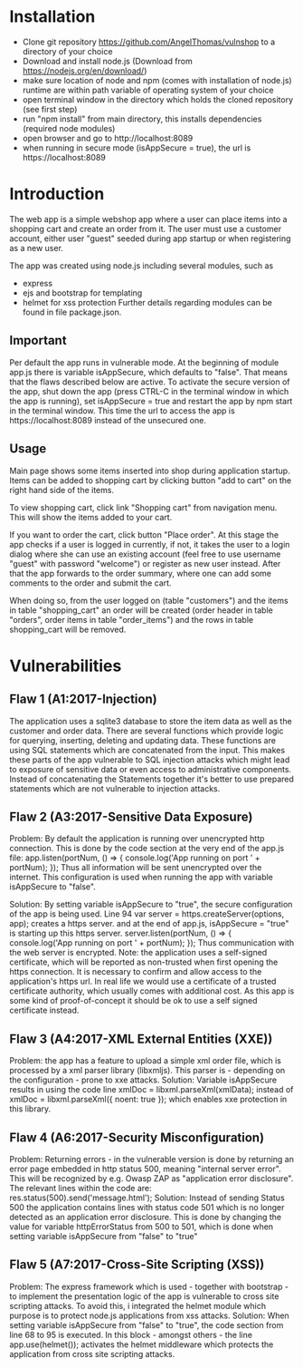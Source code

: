 Installation
============

- Clone git repository https://github.com/AngelThomas/vulnshop to a directory of your choice
- Download and install node.js (Download from https://nodejs.org/en/download/)
- make sure location of node and npm (comes with installation of node.js) runtime are within path variable of operating system of your choice
- open terminal window in the directory which holds the cloned repository (see first step)
- run "npm install" from main directory, this installs dependencies (required node modules)
- open browser and go to http://localhost:8089
- when running in secure mode (isAppSecure = true), the url is https://localhost:8089

Introduction
============
The web app is a simple webshop app where a user can place items into a shopping cart and create an 
order from it. The user must use a customer account, either user "guest" seeded during app startup
or when registering as a new user.

The app was created using node.js including several modules, such as
- express
- ejs and bootstrap for templating
- helmet for xss protection
Further details regarding modules can be found in file package.json.

Important
---------
Per default the app runs in vulnerable mode. At the beginning of module app.js there is variable
isAppSecure, which defaults to "false". That means that the flaws described below are active. 
To activate the secure version of the app, shut down the app (press CTRL-C in the terminal window 
in which  the app is running), set isAppSecure = true and restart the app by 
npm start
in the terminal window. This time the url to access the app is https://localhost:8089 instead of
the unsecured one.

Usage
-----
Main page shows some items inserted into shop during application startup.
Items can be added to shopping cart by clicking button "add to cart" on the right hand side of the items.

To view shopping cart, click link "Shopping cart" from navigation menu. This will show the items added to
your cart. 

If you want to order the cart, click button "Place order". At this stage the app checks if a user is logged
in currently, if not, it takes the user to a login dialog where she can use an existing account (feel free
to use username "guest" with password "welcome") or register as new user instead.
After that the app forwards to the order summary, where one can add some comments to the order and submit 
the cart. 

When doing so, from the user logged on (table "customers") and the items in table "shopping_cart" an order 
will be created (order header in table "orders", order items in table "order_items") and the rows in table
shopping_cart will be removed.

Vulnerabilities
===============


Flaw 1 (A1:2017-Injection)
-----------------
The application uses a sqlite3 database to store the item data as well as the customer and order data.
There are several functions which provide logic for querying, inserting, deleting and updating data.
These functions are using SQL statements which are concatenated from the input.
This makes these parts of the app vulnerable to SQL injection attacks which might lead to exposure of
sensitive data or even access to administrative components.
Instead of concatenating the Statements together it's better to use prepared statements which are not
vulnerable to injection attacks.

Flaw 2 (A3:2017-Sensitive Data Exposure)
-------------------------------
Problem:
By default the application is running over unencrypted http connection. This is done by the code section
at the very end of the app.js file:
app.listen(portNum, () => {
	console.log('App running on port ' + portNum);
});
Thus all information will be sent unencrypted over the internet. This configuration is used when running
the app with variable isAppSecure to "false".

Solution:
By setting variable isAppSecure to "true", the secure configuration of the app is being used. Line 94
var server = https.createServer(options, app); 
creates a https server.
and at the end of app.js, isAppSecure = "true" is starting up this https server.
server.listen(portNum, () => {
	console.log('App running on port ' + portNum);
});
Thus communication with the web server is encrypted. 
Note: the application uses a self-signed certificate, which will be reported as non-trusted when first
opening the https connection. It is necessary to confirm and allow access to the application's https url.
In real life we would use a certificate of a trusted certificate authority, which usually comes with 
additional cost. As this app is some kind of proof-of-concept it should be ok to use a self signed 
certificate instead.

Flaw 3 (A4:2017-XML External Entities (XXE))
--------------------------------------------
Problem:
the app has a feature to upload a simple xml order file, which is processed by a xml parser library (libxmljs).
This parser is - depending on the configuration - prone to xxe attacks.
Solution:
Variable isAppSecure results in using the code line
xmlDoc = libxml.parseXml(xmlData);
instead of
xmlDoc = libxml.parseXml({ noent: true });
which enables xxe protection in this library.

Flaw 4 (A6:2017-Security Misconfiguration)
------------------------------------------
Problem:
Returning errors - in the vulnerable version is done by returning an error page embedded in http status 500,
meaning "internal server error". This will be recognized by e.g. Owasp ZAP as "application error disclosure".
The relevant lines within the code are:
res.status(500).send('message.html');
Solution:
Instead of sending Status 500 the application contains lines with status code 501 which is no longer detected
as an application error disclosure.
This is done by changing the value for variable 
httpErrorStatus
from 500 to 501, which is done when setting variable isAppSecure from "false" to "true"

Flaw 5 (A7:2017-Cross-Site Scripting (XSS))
-------------------------------------------
Problem:
The express framework which is used - together with bootstrap - to implement the presentation logic of the app
is vulnerable to cross site scripting attacks.
To avoid this, i integrated the helmet module which purpose is to protect node.js applications from xss attacks.
Solution:
When setting variable isAppSecure from "false" to "true", the code section from line 68 to 95 is executed. In this
block - amongst others - the line
app.use(helmet());
activates the helmet middleware which protects the application from cross site scripting attacks.
